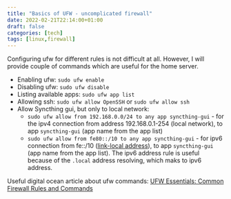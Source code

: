 ```yaml
---
title: "Basics of UFW - uncomplicated firewall"
date: 2022-02-21T22:14:00+01:00
draft: false
categories: [tech]
tags: [linux,firewall]
---
```


Configuring ufw for different rules is not difficult at all. However, I will provide couple of commands
which are useful for the home server.


- Enabling ufw: `sudo ufw enable`
- Disabling ufw: `sudo ufw disable`
- Listing available apps: `sudo ufw app list`
- Allowing ssh: `sudo ufw allow OpenSSH` or `sudo ufw allow ssh`
- Allow Syncthing gui, but only to local network:
  - `sudo ufw allow from 192.168.0.0/24 to any app syncthing-gui` - for the ipv4 connection from address 192.168.0.1-254 (local network), to app `syncthing-gui` (app name from the app list)
  - `sudo ufw allow from fe80::/10 to any app syncthing-gui` - for ipv6 connection from fe::/10 ([link-local address](https://en.wikipedia.org/wiki/Link-local_address#IPv6)), to app `syncthing-gui` (app name from the app list).
    The ipv6 address rule is useful because of the `.local` address resolving, which maks to ipv6 address.

Useful digital ocean article about ufw commands: [UFW Essentials: Common Firewall Rules and Commands](https://www.digitalocean.com/community/tutorials/ufw-essentials-common-firewall-rules-and-commands)
